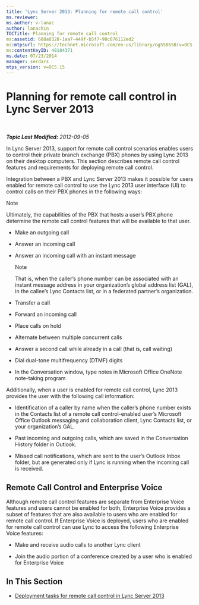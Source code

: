 ```yaml
---
title: 'Lync Server 2013: Planning for remote call control'
ms.reviewer: 
ms.author: v-lanac
author: lanachin
TOCTitle: Planning for remote call control
ms:assetid: 688a0328-1aa7-449f-b5f7-98c876112ed2
ms:mtpsurl: https://technet.microsoft.com/en-us/library/Gg558658(v=OCS.15)
ms:contentKeyID: 48184371
ms.date: 07/23/2014
manager: serdars
mtps_version: v=OCS.15
---
```


<div data-xmlns="http://www.w3.org/1999/xhtml">

<div class="topic" data-xmlns="http://www.w3.org/1999/xhtml" data-msxsl="urn:schemas-microsoft-com:xslt" data-cs="http://msdn.microsoft.com/en-us/">

<div data-asp="http://msdn2.microsoft.com/asp">

# Planning for remote call control in Lync Server 2013

</div>

<div id="mainSection">

<div id="mainBody">

<span> </span>

_**Topic Last Modified:** 2012-09-05_

In Lync Server 2013, support for remote call control scenarios enables users to control their private branch exchange (PBX) phones by using Lync 2013 on their desktop computers. This section describes remote call control features and requirements for deploying remote call control.

Integration between a PBX and Lync Server 2013 makes it possible for users enabled for remote call control to use the Lync 2013 user interface (UI) to control calls on their PBX phones in the following ways:

<div>


> [!NOTE]  
> Ultimately, the capabilities of the PBX that hosts a user’s PBX phone determine the remote call control features that will be available to that user.



</div>

  - Make an outgoing call

  - Answer an incoming call

  - Answer an incoming call with an instant message
    
    <div>
    

    > [!NOTE]  
    > That is, when the caller’s phone number can be associated with an instant message address in your organization’s global address list (GAL), in the callee’s Lync Contacts list, or in a federated partner’s organization.

    
    </div>

  - Transfer a call

  - Forward an incoming call

  - Place calls on hold

  - Alternate between multiple concurrent calls

  - Answer a second call while already in a call (that is, call waiting)

  - Dial dual-tone multifrequency (DTMF) digits

  - In the Conversation window, type notes in Microsoft Office OneNote note-taking program

Additionally, when a user is enabled for remote call control, Lync 2013 provides the user with the following call information:

  - Identification of a caller by name when the caller’s phone number exists in the Contacts list of a remote call control-enabled user’s Microsoft Office Outlook messaging and collaboration client, Lync Contacts list, or your organization’s GAL.

  - Past incoming and outgoing calls, which are saved in the Conversation History folder in Outlook.

  - Missed call notifications, which are sent to the user’s Outlook Inbox folder, but are generated only if Lync is running when the incoming call is received.

<div>

## Remote Call Control and Enterprise Voice

Although remote call control features are separate from Enterprise Voice features and users cannot be enabled for both, Enterprise Voice provides a subset of features that are also available to users who are enabled for remote call control. If Enterprise Voice is deployed, users who are enabled for remote call control can use Lync to access the following Enterprise Voice features:

  - Make and receive audio calls to another Lync client

  - Join the audio portion of a conference created by a user who is enabled for Enterprise Voice

</div>

<div>

## In This Section

  - [Deployment tasks for remote call control in Lync Server 2013](lync-server-2013-deployment-tasks-for-remote-call-control.md)

</div>

</div>

<span> </span>

</div>

</div>

</div>

